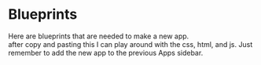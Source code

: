 


# Blueprints
Here are blueprints that are needed to make a new app.<br>
after copy and pasting this I can play around with the css, html, and js.
Just remember to add the new app to the previous Apps sidebar.